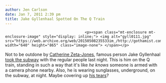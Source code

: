 ```yaml
---
author: Jen Carlson
date: Jan 7, 2011 2:39 pm
title: Jake Gyllenhaal Spotted On The Q Train
---
```


	
										<p><span class="mt-enclosure mt-enclosure-image" style="display: inline;"> <img alt="gyll0111.jpg" src="https://web.archive.org/web/20150508235533im_/http://gothamist.com/attachments/arts_jen/gyll0111.jpg" width="640" height="865" class="image-none"> </span></p>

<p>Not to be outdone by <a href="https://web.archive.org/web/20150508235533/http://gothamist.com/2011/01/06/catherine_zeta_spotted_on_the_subwa.php">Catherine Zeta-Jones</a>, famous person Jake Gyllenhaal <a href="https://web.archive.org/web/20150508235533/http://www.fuckedinparkslope.com/home/jake-gyllenhaal-rides-the-q-train.html">took the subway</a>  with the regular people last night. This is him on the Q train, standing in such a way that it&apos;s like <em>he knows</em> someone is armed with a camera phone nearby. Also, he is wearing sunglasses, underground, on the subway, at night. Maybe covering up <a href="https://web.archive.org/web/20150508235533/http://gothamist.com/2011/01/05/swift.php">his tears</a>?</p>					
										
									
				